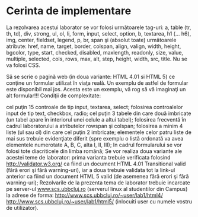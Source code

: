 <h1>Cerinta de implementare</h1>

La rezolvarea acestui laborator se vor folosi următoarele tag-uri: a, table (tr, th, td), div, strong, ul, ol, li, form, input, select, option, b, textarea, h1 (… h6), img, center, fieldset, legend, p, br, span şi (absolut toate) următoarele atribute: href, name, target, border, colspan, align, valign, width, height, bgcolor, type, start, checked, disabled, maxlength, readonly, size, value, multiple, selected, cols, rows, max, alt, step, height, width, src, title. Nu se va folosi CSS.

Să se scrie o pagină web (in doua variante: HTML 4.01 si HTML 5) ce conţine un formular utilizat în viaţa reală. Un exemplu de astfel de formular este disponibil mai jos. Acesta este un exemplu, vă rog să vă imaginaţi un alt formular!!!
Condiţii de complexitate:

cel puţin 15 controale de tip input, textarea, select;
folosirea controalelor input de tip text, checkbox, radio;
cel puţin 3 tabele din care două imbricate (un tabel apare în interiorul unei celule a altui tabel);
folosirea frecventă în cadrul laboratorului a atributelor rowspan şi colspan;
folosirea a minim 4 liste (ul sau ol) din care cel puţin 2 imbricate;
elementele celor patru liste de mai sus trebuie evidenţiate diferit (spre exemplu o listă ordonată va avea elementele numerotate A, B, C, alta I, II, III);
In cadrul formularului se vor folosi tote diacriticele din limba română;
Se vor realiza doua variante ale acestei teme de laborator: prima varianta trebuie verificata folosind http://validator.w3.org/ ca fiind un document HTML 4.01 Transitional valid (fără erori şi fără warning-uri), iar a doua trebuie validata tot la link-ul anterior ca fiind un document HTML 5 valid (de asemenea fără erori şi fără warning-uri);
Rezolvarile de la prezenta tema de laborator trebuie incarcate pe server-ul www.scs.ubbcluj.ro (serverul linux al studentilor din Campus) la adrese de forma:
http://www.scs.ubbcluj.ro/~user/lab1/html4/
http://www.scs.ubbcluj.ro/~user/lab1/html5/
(inlocuiti user cu numele vostru de utilizator).
